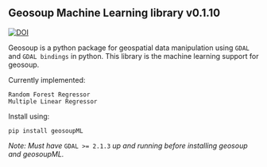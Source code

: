## Geosoup Machine Learning library v0.1.10

[![DOI](https://zenodo.org/badge/259178307.svg)](https://zenodo.org/badge/latestdoi/259178307)

Geosoup is a python package for geospatial data manipulation using `GDAL` and `GDAL bindings` in python. This library is the machine learning support for geosoup.

Currently implemented:

`Random Forest Regressor`  
`Multiple Linear Regressor`
     

Install using:

`pip install geosoupML`


_Note: Must have_ `GDAL >= 2.1.3` _up and running before installing geosoup and geosoupML._
